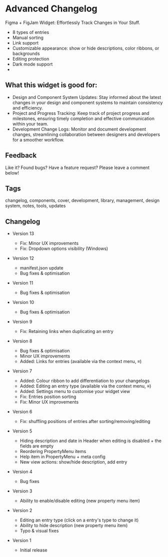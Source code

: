 # Advanced Changelog

Figma + FigJam Widget: Effortlessly Track Changes in Your Stuff.

- 8 types of entries
- Manual sorting
- Link support
- Customizable appearance: show or hide descriptions, color ribbons, or backgrounds
- Editing protection
- Dark mode support
- 
## What this widget is good for: 

- Design and Component System Updates: Stay informed about the latest changes in your design and component systems to maintain consistency and efficiency.
- Project and Progress Tracking: Keep track of project progress and milestones, ensuring timely completion and effective communication within your team.
- Development Change Logs: Monitor and document development changes, streamlining collaboration between designers and developers for a smoother workflow.


## Feedback

Like it? Found bugs? Have a feature request? 
Please leave a comment below!

## Tags

changelog, components, cover, development, library, management, design system, notes, tools, updates

## Changelog

- Version 13
    - Fix: Minor UX improvements
    - Fix: Dropdown options visibility (Windows)

- Version 12
    - manifest.json update
    - Bug fixes & optimisation

- Version 11
    - Bug fixes & optimisation

- Version 10
    - Bug fixes & optimisation

- Version 9
    - Fix: Retaining links when duplicating an entry

- Version 8
    - Bug fixes & optimisation
    - Minor UX improvements
    - Added: Links for entries (available via the context menu, ≡)

- Version 7
    - Added: Colour ribbon to add differentiation to your changelogs
    - Added: Editing an entry type (available via the context menu, ≡)
    - Added: Settings menu to customise your widget view
    - Fix: Entries position sorting
    - Fix: Minor UX improvements

- Version 6
    - Fix: shuffling positions of entries after sorting/removing/editing

- Version 5
    - Hiding description and date in Header when editing is disabled + the fields are empty 
    - Reordering PropertyMenu items
    - Help item in PropertyMenu + meta config
    - New view actions: show/hide description, add entry

- Version 4
    - Bug fixes

- Version 3
    - Ability to enable/disable editing (new property menu item)

- Version 2
    - Editing an entry type (click on a entry's type to change it)
    - Ability to hide description (new property menu item)
    - Typo & visual fixes

- Version 1
    - Initial release
